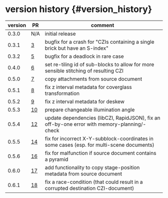 version history                 {#version_history}
============

 version            | PR                                                | comment
 ------------------ |---------------------------------------------------| ---------------------------------------------------
 0.3.0              | N/A                                               | initial release
 0.3.1              | [3](https://github.com/ZEISS/warpaffine/pull/3)   | bugfix for a crash for "CZIs containing a single brick but have an S-index"
 0.3.2              | [5](https://github.com/ZEISS/warpaffine/pull/5)   | bugfix for a deadlock in rare case
 0.4.0              | [6](https://github.com/ZEISS/warpaffine/pull/6)   | set re-tiling id of sub-blocks to allow for more sensible stitching of resulting CZI
 0.5.0              | [7](https://github.com/ZEISS/warpaffine/pull/7)   | copy attachments from source document
 0.5.1              | [8](https://github.com/ZEISS/warpaffine/pull/8)   | fix z interval metadata for coverglass transformation
 0.5.2              | [9](https://github.com/ZEISS/warpaffine/pull/9)   | fix z interval metadata for deskew
 0.5.3              | [10](https://github.com/ZEISS/warpaffine/pull/10) | prepare changeable illumination angle
 0.5.4              | [12](https://github.com/ZEISS/warpaffine/pull/12) | update dependencies (libCZI, RapidJSON), fix an off-by-one error with memory-planning/-check
 0.5.5              | [14](https://github.com/ZEISS/warpaffine/pull/14) | fix for incorrect X-Y-subblock-coordinates in some cases (esp. for multi-scene documents)
 0.5.6              | [16](https://github.com/ZEISS/warpaffine/pull/16) | fix for malfunction if source document contains a pyramid
 0.6.0              | [17](https://github.com/ZEISS/warpaffine/pull/17) | add functionality to copy stage-position metadata from source document
 0.6.1              | [18](https://github.com/ZEISS/warpaffine/pull/18) | fix a race-condition (that could result in a corrupted destination CZI-document)